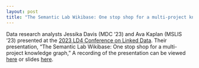 ```yaml
---
layout: post
title: "The Semantic Lab Wikibase: One stop shop for a multi-project knowledge graph"
---
```

Data research analysts Jessika Davis (MDC ‘23) and Ava Kaplan (MSLIS ‘23) presented at the [2023 LD4 Conference on Linked Data](https://sites.google.com/stanford.edu/2023-ld4-conference/home). Their presentation, “The Semantic Lab Wikibase: One stop shop for a multi-project knowledge graph,” A recording of the presentation can be viewed [here](https://www.youtube.com/live/unAMoqloNnc?feature=share&t=3002) or slides [here](https://tinyurl.com/semlab-onestopshop).

